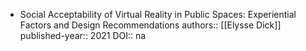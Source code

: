 - Social Acceptability of Virtual Reality in Public Spaces: Experiential Factors and Design Recommendations
authors:: [[Elysse Dick]]
published-year:: 2021
DOI:: na
